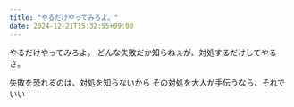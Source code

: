 ```yaml
---
title: "やるだけやってみろよ。"
date: 2024-12-21T15:32:55+09:00
---
```

やるだけやってみろよ。
どんな失敗だか知らねぇが、対処するだけしてやるさ。

失敗を恐れるのは、対処を知らないから
その対処を大人が手伝うなら、それでいい
